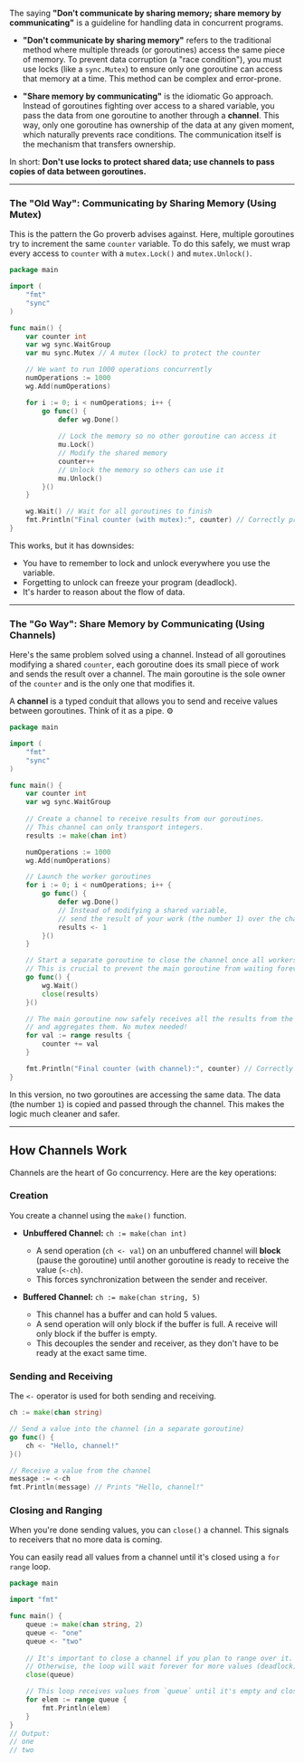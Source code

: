 
The saying **"Don't communicate by sharing memory; share memory by communicating"** is a guideline for handling data in concurrent programs.

  * **"Don't communicate by sharing memory"** refers to the traditional method where multiple threads (or goroutines) access the same piece of memory. To prevent data corruption (a "race condition"), you must use locks (like a `sync.Mutex`) to ensure only one goroutine can access that memory at a time. This method can be complex and error-prone.

  * **"Share memory by communicating"** is the idiomatic Go approach. Instead of goroutines fighting over access to a shared variable, you pass the data from one goroutine to another through a **channel**. This way, only one goroutine has ownership of the data at any given moment, which naturally prevents race conditions. The communication itself is the mechanism that transfers ownership.

In short: **Don't use locks to protect shared data; use channels to pass copies of data between goroutines.**

-----

### The "Old Way": Communicating by Sharing Memory (Using Mutex)

This is the pattern the Go proverb advises against. Here, multiple goroutines try to increment the same `counter` variable. To do this safely, we must wrap every access to `counter` with a `mutex.Lock()` and `mutex.Unlock()`.

```go
package main

import (
	"fmt"
	"sync"
)

func main() {
	var counter int
	var wg sync.WaitGroup
	var mu sync.Mutex // A mutex (lock) to protect the counter

	// We want to run 1000 operations concurrently
	numOperations := 1000
	wg.Add(numOperations)

	for i := 0; i < numOperations; i++ {
		go func() {
			defer wg.Done()
			
			// Lock the memory so no other goroutine can access it
			mu.Lock()
			// Modify the shared memory
			counter++
			// Unlock the memory so others can use it
			mu.Unlock()
		}()
	}

	wg.Wait() // Wait for all goroutines to finish
	fmt.Println("Final counter (with mutex):", counter) // Correctly prints 1000
}
```

This works, but it has downsides:

  * You have to remember to lock and unlock everywhere you use the variable.
  * Forgetting to unlock can freeze your program (deadlock).
  * It's harder to reason about the flow of data.

-----

### The "Go Way": Share Memory by Communicating (Using Channels)

Here's the same problem solved using a channel. Instead of all goroutines modifying a shared `counter`, each goroutine does its small piece of work and sends the result over a channel. The main goroutine is the sole owner of the `counter` and is the only one that modifies it.

A **channel** is a typed conduit that allows you to send and receive values between goroutines. Think of it as a pipe. ⚙️

```go
package main

import (
	"fmt"
	"sync"
)

func main() {
	var counter int
	var wg sync.WaitGroup
	
	// Create a channel to receive results from our goroutines.
	// This channel can only transport integers.
	results := make(chan int)

	numOperations := 1000
	wg.Add(numOperations)

	// Launch the worker goroutines
	for i := 0; i < numOperations; i++ {
		go func() {
			defer wg.Done()
			// Instead of modifying a shared variable,
			// send the result of your work (the number 1) over the channel.
			results <- 1
		}()
	}

	// Start a separate goroutine to close the channel once all workers are done.
	// This is crucial to prevent the main goroutine from waiting forever.
	go func() {
		wg.Wait()
		close(results)
	}()

	// The main goroutine now safely receives all the results from the channel
	// and aggregates them. No mutex needed!
	for val := range results {
		counter += val
	}

	fmt.Println("Final counter (with channel):", counter) // Correctly prints 1000
}
```

In this version, no two goroutines are accessing the same data. The data (the number `1`) is copied and passed through the channel. This makes the logic much cleaner and safer.

-----

## How Channels Work

Channels are the heart of Go concurrency. Here are the key operations:

### Creation

You create a channel using the `make()` function.

  * **Unbuffered Channel:** `ch := make(chan int)`

      * A send operation (`ch <- val`) on an unbuffered channel will **block** (pause the goroutine) until another goroutine is ready to receive the value (`<-ch`).
      * This forces synchronization between the sender and receiver.

  * **Buffered Channel:** `ch := make(chan string, 5)`

      * This channel has a buffer and can hold 5 values.
      * A send operation will only block if the buffer is full. A receive will only block if the buffer is empty.
      * This decouples the sender and receiver, as they don't have to be ready at the exact same time.

### Sending and Receiving

The `<-` operator is used for both sending and receiving.

```go
ch := make(chan string)

// Send a value into the channel (in a separate goroutine)
go func() {
	ch <- "Hello, channel!"
}()

// Receive a value from the channel
message := <-ch 
fmt.Println(message) // Prints "Hello, channel!"
```

### Closing and Ranging

When you're done sending values, you can `close()` a channel. This signals to receivers that no more data is coming.

You can easily read all values from a channel until it's closed using a `for range` loop.

```go
package main

import "fmt"

func main() {
	queue := make(chan string, 2)
	queue <- "one"
	queue <- "two"
	
	// It's important to close a channel if you plan to range over it.
	// Otherwise, the loop will wait forever for more values (deadlock).
	close(queue)

	// This loop receives values from `queue` until it's empty and closed.
	for elem := range queue {
		fmt.Println(elem)
	}
}
// Output:
// one
// two
```